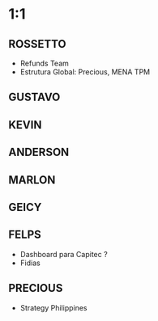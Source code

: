 
# 1:1

## ROSSETTO
- Refunds Team
- Estrutura Global: Precious, MENA TPM

## GUSTAVO

## KEVIN  

## ANDERSON

## MARLON

## GEICY  

## FELPS
- Dashboard para Capitec ?
- Fidias

## PRECIOUS
- Strategy Philippines

